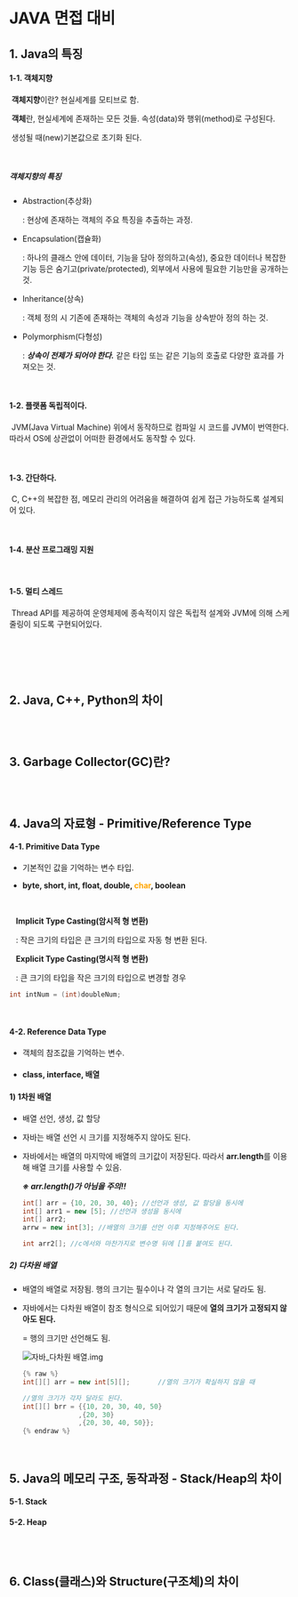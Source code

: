 # JAVA 면접 대비



## 1.  Java의 특징

#### 1-1. 객체지향

​	**객체지향**이란? 현실세계를 모티브로 함.

​	**객체**란, 현실세계에 존재하는 모든 것들. 속성(data)와 행위(method)로 구성된다.

​			    생성될 때(new)기본값으로 초기화 된다.


<br/>

##### 객체지향의 특징

- Abstraction(추상화)

  : 현상에 존재하는 객체의 주요 특징을 추출하는 과정.

- Encapsulation(캡슐화)

  : 하나의 클래스 안에 데이터, 기능을 담아 정의하고(속성), 중요한 데이터나 복잡한 기능 등은 숨기고(private/protected), 외부에서 사용에 필요한 기능만을 공개하는 것.

- Inheritance(상속)

  : 객체 정의 시 기존에 존재하는 객체의 속성과 기능을 상속받아 정의 하는 것.

- Polymorphism(다형성)

  : ***상속이 전제가 되어야 한다.*** 같은 타입 또는 같은 기능의 호출로 다양한 효과를 가져오는 것.

<br/>

#### 1-2. 플랫폼 독립적이다.

​	JVM(Java Virtual Machine) 위에서 동작하므로 컴파일 시 코드를 JVM이 번역한다. 따라서 OS에 상관없이 어떠한 환경에서도 동작할 수 있다.

<br/>

#### 1-3. 간단하다.

​	C, C++의 복잡한 점, 메모리 관리의 어려움을 해결하여 쉽게 접근 가능하도록 설계되어 있다.


<br/>

#### 1-4. 분산 프로그래밍 지원

<br/>

#### 1-5. 멀티 스레드

​	Thread API를 제공하여 운영체제에 종속적이지 않은 독립적 설계와 JVM에 의해 스케줄링이 되도록 구현되어있다.

<br/><br/><br/><br/>





## 2. Java, C++, Python의 차이


<br/><br/>


## 3. Garbage Collector(GC)란?


<br/><br/>



## 4. Java의 자료형 - Primitive/Reference Type


#### 4-1. Primitive Data Type

- 기본적인 값을 기억하는 변수 타입.

-  **byte, short, int, float, double, <b style="color:orange">char</b>, boolean**

  <br/>

  &nbsp;&nbsp; <b>Implicit Type Casting(암시적 형 변환)</b>

  &nbsp;&nbsp; : 작은 크기의 타입은 큰 크기의 타입으로 자동 형 변환 된다.

  &nbsp;&nbsp; <b>Explicit Type Casting(명시적 형 변환)</b>

  &nbsp;&nbsp;  : 큰 크기의 타입을 작은 크기의 타입으로 변경할 경우

  ```java
  int intNum = (int)doubleNum;
  ```

<br/>

#### 4-2. Reference Data Type

- 객체의 참조값을 기억하는 변수.

- #### class, interface, 배열



#### 	1) 1차원 배열

- 배열 선언, 생성, 값 할당

- 자바는 배열 선언 시 크기를 지정해주지 않아도 된다.

- 자바에서는 배열의 마지막에 배열의 크기값이 저장된다. 따라서 **arr.length**를 이용해 배열 크기를 사용할 수 있음. 

  ***※ arr.length()가 아님을 주의!!***

  ```java
  int[] arr = {10, 20, 30, 40}; //선언과 생성, 값 할당을 동시에
  int[] arr1 = new [5]; //선언과 생성을 동시에
  int[] arr2;
  arrw = new int[3]; //배열의 크기를 선언 이후 지정해주어도 된다.
  
  int arr2[]; //c에서와 마찬가지로 변수명 뒤에 []를 붙여도 된다.
  ```



##### 	2) 다차원 배열

- 배열의 배열로 저장됨. 행의 크기는 필수이나 각 열의 크기는 서로 달라도 됨.

- 자바에서는 다차원 배열이 참조 형식으로 되어있기 때문에 **열의 크기가 고정되지 않아도 된다.**

  = 행의 크기만 선언해도 됨.


  ![자바_다차원 배열.img](https://user-images.githubusercontent.com/33229855/70488572-73064580-1b3c-11ea-827b-0ce9d36baf48.png)

  ```java
  {% raw %}
  int[][] arr = new int[5][];		//열의 크기가 확실하지 않을 때
  
  //열의 크기가 각자 달라도 된다. 
  int[][] brr = {{10, 20, 30, 40, 50}
                ,{20, 30}
                ,{20, 30, 40, 50}};
  {% endraw %}
  ```
<br/>


## 5. Java의 메모리 구조, 동작과정 - Stack/Heap의 차이

#### 5-1. Stack





#### 5-2. Heap






<br/><br/>

## 6. Class(클래스)와 Structure(구조체)의 차이














